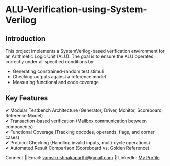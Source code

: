 # ALU-Verification-using-System-Verilog

## Introduction
This project implements a SystemVerilog-based verification environment for an Arithmetic Logic Unit (ALU). The goal is to ensure the ALU operates correctly under all specified conditions by:
- Generating constrained-random test stimuli
- Checking outputs against a reference model
- Measuring functional and code coverage

## Key Features
✔ Modular Testbench Architecture (Generator, Driver, Monitor, Scoreboard, Reference Model) <br/>
✔ Transaction-based verification (Mailbox communication between components) <br/>
✔ Functional Coverage (Tracking opcodes, operands, flags, and corner cases) <br/>
✔ Protocol Checking (Handling invalid inputs, multi-cycle operations) <br/>
✔ Automated Result Comparison (Scoreboard vs. Golden Reference) <br/>

Connect
📧 Email: vamsikrishnakaparthi@gmail.com
🔗 LinkedIn: [My Profile](https://www.linkedin.com/in/vamsi-kaparthi-371730222?utm_source=share&utm_campaign=share_via&utm_content=profile&utm_medium=android_app)
